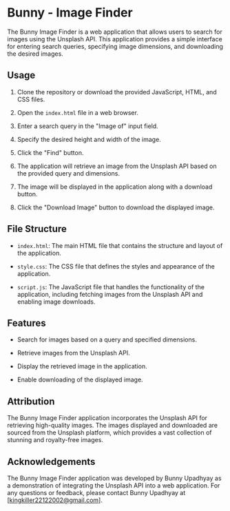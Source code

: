 # Bunny - Image Finder

The Bunny Image Finder is a web application that allows users to search for images using the Unsplash API. This application provides a simple interface for entering search queries, specifying image dimensions, and downloading the desired images.

## Usage

1. Clone the repository or download the provided JavaScript, HTML, and CSS files.

2. Open the `index.html` file in a web browser.

3. Enter a search query in the "Image of" input field.

4. Specify the desired height and width of the image.

5. Click the "Find" button.

6. The application will retrieve an image from the Unsplash API based on the provided query and dimensions.

7. The image will be displayed in the application along with a download button.

8. Click the "Download Image" button to download the displayed image.

## File Structure

- `index.html`: The main HTML file that contains the structure and layout of the application.

- `style.css`: The CSS file that defines the styles and appearance of the application.

- `script.js`: The JavaScript file that handles the functionality of the application, including fetching images from the Unsplash API and enabling image downloads.

## Features

- Search for images based on a query and specified dimensions.

- Retrieve images from the Unsplash API.

- Display the retrieved image in the application.

- Enable downloading of the displayed image.

## Attribution

The Bunny Image Finder application incorporates the Unsplash API for retrieving high-quality images. The images displayed and downloaded are sourced from the Unsplash platform, which provides a vast collection of stunning and royalty-free images.

## Acknowledgements

The Bunny Image Finder application was developed by Bunny Upadhyay as a demonstration of integrating the Unsplash API into a web application. For any questions or feedback, please contact Bunny Upadhyay at [kingkiller22122002@gmail.com].

